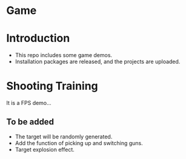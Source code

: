 # Game
# Introduction
+ This repo includes some game demos.
+ Installation packages are released, and the projects are uploaded.
# Shooting Training
It is a FPS demo...
## To be added
+ The target will be randomly generated.
+ Add the function of picking up and switching guns.
+ Target explosion effect.
